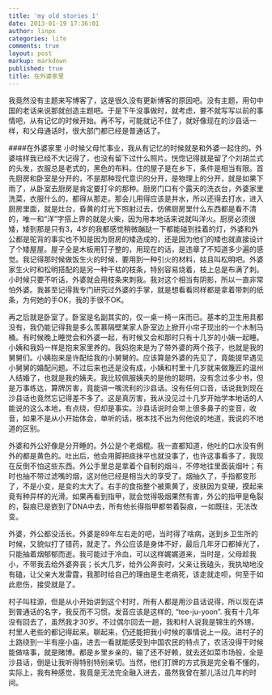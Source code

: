 ```yaml
---
title: 'my old stories 1'
date: 2013-01-19 17:36:01
author: linpx
categories: life
comments: true
layout: post
markup: markdown
published: true
title: 在外婆家里
---
```

我竟然没有主题来写博客了，这是很久没有更新博客的原因吧。没有主题，用句中国的老话来说那就创造主题吧。于是下午没事做时，就考虑，要不就写写以前的事情吧，从有记忆的时候开始。再不写，可能就记不住了，就好像现在的沙县话一样，和父母通话时，很大部门都已经是普通话了。

####在外婆家里
小时候父母忙事业，我从有记忆的时候就是和外婆一起住的。外婆啥样我已经不大记得了，也没有留下过什么照片。恍惚记得就是留了个刘胡兰式的头发，衣服总是老式的，黑色的布料。住的屋子是在乡下，条件是相当有限。首先厨房和卧室是分开的，不是那种现代意识的分开，是物理上的分开，就是如果下雨了，从卧室去厨房是肯定要打伞的那种。厨房门口有个露天的洗衣台，外婆家里洗菜，衣服什么的，都得从那走。那会儿用得应该是井水，所以还得去打水，进入厨房里面，就是灶台，昏黄的灯光下照射过去，仿佛厨房里什么东西都是看不清的，唯一和“洋”字搭上界的就是火柴，因为用本地话来说就叫洋火。厨房必须很矮，矮到那是只有3，4岁的我都感觉稍微蹦跶一下都能碰到挂着的灯，外婆和外公都是驼背的事实也不知是因为厨房的矮造成的，还是因为他们的矮也就直接设计了个矮屋屋。屋子全是木板用钉子整的，用现在的话，是违章了不知道多少遍的感觉。我记得那时候做饭生火的时候，要用到一种引火的材料，姑且叫松明吧。外婆家生火时和松明搭配的是另一种干枯的枝条，特别容易烧着，枝上总是布满了刺。小时候只要不听话，外婆就会用枝条来刺我。我对这个相当有阴影，所以一直非常怕外婆。我甚至记得我专门研究过外婆的手掌，就是想看看同样都是拿着带刺的纸条，为何她的手OK，我的手很不OK。

再之后就是卧室了。卧室是名副其实的，仅一桌一椅一床而已。基本的卫生用具都没有，我仍能记得我是多么羡慕隔壁某家人卧室边上掀开小帘子现出的一个木制马桶。有时候晚上睡觉会和外婆一起，有时候又会和那时只有十几岁的小姨一起睡。小姨和我妈一样是抱来家里养的。我妈抱来是为了带外婆的两个孩子，也就是我的舅舅们。小姨抱来是许配给我的小舅舅的。应该算是外婆的先见了，竟能提早遇见小舅舅的婚配问题。不过后来也还是没有成，小姨和村里十几岁就来做篾匠的温州人结婚了，也就是我的姨夫。我比较佩服姨夫的是他的聪明，没有念过多少书，但是万事练达，算牌厉害，竟能讲一嘴流利的沙县话。没有任何口音，话说我到现在沙县话也竟然忘记得差不多了。这是真厉害，我从没见过十几岁开始学本地话的人能说的这么本地，有点绕，但却是事实。沙县话说时会带上很多鼻子的变音，收音，如果不是从小开始体会，单听的话，根本找不出为何他说的地道，我说的不地道的区别。

外婆和外公好像是分开睡的。外公是个老烟棍。我一直都知道，他吐的口水没有例外的都是黄色的。吐出后，他会用脚把痰抹平也就没事了，也许这事看多了，我现在反倒不怕这些东西。外公手里总是拿着个自制的烟斗，不停地往里面装烟叶；有时也抽不带过滤嘴的烟，这对他已经是相当大的享受了。烟抽久了，手指都变形了，不是小变，是变的太大了。右手的食指整个被熏黄了，皮肤因为变硬，摸起来竟有种异样的光滑。如果再看到指甲，就会觉得吸烟果然有害，外公的指甲是龟裂的，裂痕已是嵌到了DNA中去，所有他长得指甲都带着裂痕，一如既往，无法改变。

外婆，外公都没活长。外婆是89年左右走的吧，当时得了啥病，送到乡卫生所的时候，又貌似打了错药，就走了。外公应该是身体不好，最后几年牙口都掉光了，只能抽着烟郁郁而逝。我可能过于冷血，可以这样娓娓道来，当时是，父母趁我小，不带我去给外婆奔丧；长大几岁，给外公奔丧时，父亲让我磕头，我执坳地没有磕，让父亲大发雷霆，我那时给自己的理由是生老病死，该走就走呗，何至于如此悲伤，接受就是了。

村子叫柱源，但是从小开始讲到这个村时，所有人都是用沙县话说得，所以现在讲到普通话的名字，我反而不习惯。发音应该是这样的, “tee-ju-yoon”.
我有十几年没有回去了，虽然我才30岁。不过偶尔回去一趟，我和村人说我是锦生的外甥，村里人老些的都记得起来。聊起来，仍还能把我小时候的事情说上一段。进村子的土路绕到一半有座小庙，进去一看就能感受到中国农民的特点了，农活没得干时候能做啥事，就是赌博。都是乡里乡亲的，输了还不好赖，就去还如菜市场般，全是沙县话，倒是让我听得特别特别亲切。当然，他们打牌的方式我是完全看不懂的，实际上，我有种感觉，我竟是无法完全融入进去，虽然我曾在那儿活过几年的时间。
